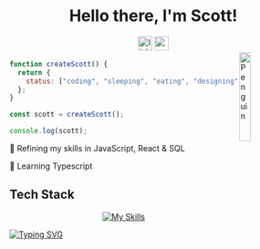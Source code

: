 <div align="center"><h1> Hello there, I'm Scott!</h1></div>

<div align="center">

 <a href="https://linkedin.com/in/scottadamr">
  <img src="https://img.shields.io/badge/LinkedIn-7391c8?styles=for-the-badge&logo=linkedin&logoColor=Black" height="25" alt="linkedin logo" /></a>
<a href="https://www.codewars.com/users/Scotty-Cloud">
<img src="https://img.shields.io/badge/Codewars-7391c8?styles=for-the-badge&logo=codewars&logoColor=black" height="25" alt="codepen logo"  /></a>
</div>
<img align="right" src="https://raw.githubusercontent.com/Tarikul-Islam-Anik/Animated-Fluent-Emojis/master/Emojis/Animals/Penguin.png" alt="Penguin" width="20%" />

```js
function createScott() {
  return {
    status: ["coding", "sleeping", "eating", "designing", "making people laugh"],
  };
}

const scott = createScott();

console.log(scott);
```

🎯 Refining my skills in JavaScript, React & SQL

📌 Learning Typescript

## Tech Stack <!-- <img src = "" width =  height = > -->

<div align="center">

[![My Skills](https://skillicons.dev/icons?i=js,react,mysql,py,nodejs,mongodb,express,django,css,html,git,github)](https://skillicons.dev)

<div align="left" >

[![Typing SVG](https://readme-typing-svg.herokuapp.com?font=Supermercado+One&color=7691C2&lines=Stay+Cozy)](https://git.io/typing-svg)

<!-- add later

<a href=""><img src="https://img.shields.io/badge/Portfolio-7391c8?styles=for-the-badge&logo=hotjar&logoColor=black" height="25" alt="codepen logo"  /></a>

<!-- <div align="center">
<img width="100%" height = "250px" src="https://cdn.pixabay.com/photo/2018/01/14/23/12/nature-3082832_1280.jpg" alt="cover" />
</div>

#88976d
#D2B48C
#2384AAAD

-->